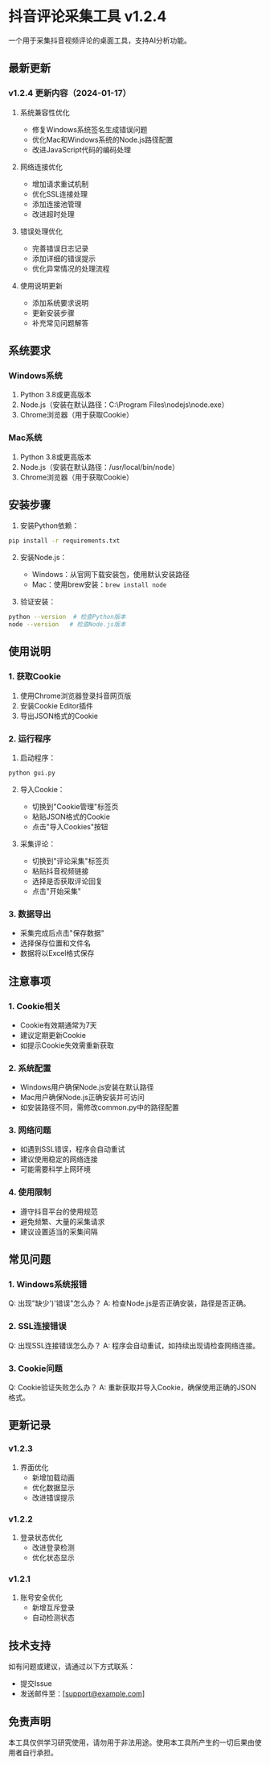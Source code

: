 # 抖音评论采集工具 v1.2.4

一个用于采集抖音视频评论的桌面工具，支持AI分析功能。

## 最新更新

### v1.2.4 更新内容（2024-01-17）
1. 系统兼容性优化
   - 修复Windows系统签名生成错误问题
   - 优化Mac和Windows系统的Node.js路径配置
   - 改进JavaScript代码的编码处理

2. 网络连接优化
   - 增加请求重试机制
   - 优化SSL连接处理
   - 添加连接池管理
   - 改进超时处理

3. 错误处理优化
   - 完善错误日志记录
   - 添加详细的错误提示
   - 优化异常情况的处理流程

4. 使用说明更新
   - 添加系统要求说明
   - 更新安装步骤
   - 补充常见问题解答

## 系统要求

### Windows系统
1. Python 3.8或更高版本
2. Node.js（安装在默认路径：C:\Program Files\nodejs\node.exe）
3. Chrome浏览器（用于获取Cookie）

### Mac系统
1. Python 3.8或更高版本
2. Node.js（安装在默认路径：/usr/local/bin/node）
3. Chrome浏览器（用于获取Cookie）

## 安装步骤

1. 安装Python依赖：
```bash
pip install -r requirements.txt
```

2. 安装Node.js：
   - Windows：从官网下载安装包，使用默认安装路径
   - Mac：使用brew安装：`brew install node`

3. 验证安装：
```bash
python --version  # 检查Python版本
node --version   # 检查Node.js版本
```

## 使用说明

### 1. 获取Cookie
1. 使用Chrome浏览器登录抖音网页版
2. 安装Cookie Editor插件
3. 导出JSON格式的Cookie

### 2. 运行程序
1. 启动程序：
```bash
python gui.py
```

2. 导入Cookie：
   - 切换到"Cookie管理"标签页
   - 粘贴JSON格式的Cookie
   - 点击"导入Cookies"按钮

3. 采集评论：
   - 切换到"评论采集"标签页
   - 粘贴抖音视频链接
   - 选择是否获取评论回复
   - 点击"开始采集"

### 3. 数据导出
- 采集完成后点击"保存数据"
- 选择保存位置和文件名
- 数据将以Excel格式保存

## 注意事项

### 1. Cookie相关
- Cookie有效期通常为7天
- 建议定期更新Cookie
- 如提示Cookie失效需重新获取

### 2. 系统配置
- Windows用户确保Node.js安装在默认路径
- Mac用户确保Node.js正确安装并可访问
- 如安装路径不同，需修改common.py中的路径配置

### 3. 网络问题
- 如遇到SSL错误，程序会自动重试
- 建议使用稳定的网络连接
- 可能需要科学上网环境

### 4. 使用限制
- 遵守抖音平台的使用规范
- 避免频繁、大量的采集请求
- 建议设置适当的采集间隔

## 常见问题

### 1. Windows系统报错
Q: 出现"缺少')'错误"怎么办？
A: 检查Node.js是否正确安装，路径是否正确。

### 2. SSL连接错误
Q: 出现SSL连接错误怎么办？
A: 程序会自动重试，如持续出现请检查网络连接。

### 3. Cookie问题
Q: Cookie验证失败怎么办？
A: 重新获取并导入Cookie，确保使用正确的JSON格式。

## 更新记录

### v1.2.3
1. 界面优化
   - 新增加载动画
   - 优化数据显示
   - 改进错误提示

### v1.2.2
1. 登录状态优化
   - 改进登录检测
   - 优化状态显示

### v1.2.1
1. 账号安全优化
   - 新增互斥登录
   - 自动检测状态

## 技术支持

如有问题或建议，请通过以下方式联系：
- 提交Issue
- 发送邮件至：[support@example.com]

## 免责声明

本工具仅供学习研究使用，请勿用于非法用途。使用本工具所产生的一切后果由使用者自行承担。
